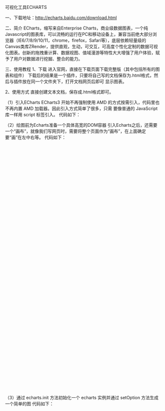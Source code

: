 
可视化工具ECHARTS

一、下载地址：http://echarts.baidu.com/download.html

二、简介
    ECharts，缩写来自Enterprise Charts，商业级数据图表，一个纯Javascript的图表库，可以流畅的运行在PC和移动设备上，兼容当前绝大部分浏览器（IE6/7/8/9/10/11，chrome，firefox，Safari等），底层依赖轻量级的Canvas类库ZRender，提供直观，生动，可交互，可高度个性化定制的数据可视化图表。创新的拖拽重计算、数据视图、值域漫游等特性大大增强了用户体验，赋予了用户对数据进行挖掘、整合的能力。

三、使用教程
1、下载
   进入官网，直接在下载页面下载完整版（其中包括所有的图表和组件）
   下载后的结果是一个插件，只要将自己写的文档保存为.html格式，然后与插件放在同一个文件夹下，打开文档网页后即可    显示图表。
   
2、使用方式
   直接创建文本文档，保存成.html格式即可。
 
  （1）引入ECharts
       ECharts3 开始不再强制使用 AMD 的方式按需引入，代码里也不再内置 AMD 加载器。因此引入方式简单了很多，只需        要像普通的 JavaScript 库一样用 script 标签引入。
       代码如下：
       <!DOCTYPE html>
       <html>
       <head>
           <meta charset="utf-8">
           <title>ECharts</title>
           <!-- 引入 echarts.js -->
           <script src="echarts.min.js"></script>
       </head>

  （2）绘图前为Echarts准备一个具体高宽的DOM容器
       引入Echarts之后，还需要一个“画布”，就像我们写网页时，需要将整个页面作为“画布”，在上面确定                  要“画”在左中右等。
       代码如下：
        <!-- 为ECharts准备一个具备大小（宽高）的Dom -->
        <div id="main" style="width: 1000px;height:800px;"></div>
  
  （3）通过 echarts.init 方法初始化一个 echarts 实例并通过 setOption 方法生成一个简单的图
       代码如下：
         <script type="text/javascript">
            // 基于准备好的dom，初始化echarts实例
             var myChart = echarts.init(document.getElementById('main'));
         // 指定图表的配置项和数据
      option = {
          title : {
              text: '平面媒体流行语',
              subtext: '2013年15份报纸',
              x:'center'
             },
             ......

   （4）最后成图实例
<!DOCTYPE html>
<html>
<head>
    <meta charset="utf-8">
    <title>ECharts</title>
    <!-- 引入 echarts.js -->
    <script src="echarts.min.js"></script>
</head>
<body>
    <!-- 为ECharts准备一个具备大小（宽高）的Dom -->
    <div id="main" style="width: 1000px;height:800px;"></div>
    <script type="text/javascript">
        // 基于准备好的dom，初始化echarts实例
        var myChart = echarts.init(document.getElementById('main'));

        // 指定图表的配置项和数据
option = {
    title : {
        text: '平面媒体流行语',
        subtext: '2013年15份报纸',
        x:'center'
    },
    tooltip : {
        trigger: 'item',
        formatter: "{a} <br/>{b} : {c} ({d}%)"
    },
    legend: {
        type: 'scroll',
        orient: 'vertical',
        right: 10,
        top: 20,
        bottom: 20,
        data: ['中央八项规定', '棱镜门', 'H7N9禽流感', '土豪', '自贸试验区', '单独二胎', '中国大妈', '光盘行动', '女汉子', '十面霾伏', '三中全会', '全面深化改革', '斯诺登', '中国梦', '自贸区', '防空识别区', '曼德拉', '土豪', '雾霾', '嫦娥三号', '党的群众路线教育实践活动', '钓鱼岛', '党内法规', '专题民主生活会', '八项规定', '新型城镇化', '车改', '周边外交', '正“四风”', '老虎苍蝇一起打', '叙利亚问题', '台风“海燕”', '波士顿爆炸案', '撒切尔夫人逝世', '美政府关门', '韩亚空难', '底特律破产', '穆尔西下台', '开城事件', '泰国局势', '民营银行', '遗产税', '互联网金融', '比特币', '钱荒', '中国大妈', '信息消费', '余额宝', '自住型商品房', '存款税', '神十', '4G（第四代移动通信技术）', '3D打印', '无人机', '旅行者1号', '运_20', '天河二号', '可燃冰', '玉兔号', '石墨烯', '太空授课', '汉字听写大会', '高考改革', '最美校长', '通用规范汉字表', '游学团', '积分入学', '减负十条', '慕课', '大学章程', '旅游法', '大黄鸭', '恒大夺冠', '最美乡村', '网络文学', '卡马乔', '孙杨', '园博会', '文明出游', '天山', '哈尼梯田', '珠算申遗', '小时代', '小伙伴', '女汉子', '爸爸去哪儿', '飞机大战', '高端大气上档次', '上头条', '五仁月饼', '网络新成语', '熊孩子', '双十一', 'H7N9禽流感', '转基因', '郑益龙', '光盘行动', '社会抚养会', '广场舞', '二维码', '潮汐车道', '打车软件', '以房养老', '汽车三包', '宽带中国', '常回家看看', '棚户区改造', '“三旧”改造', '定制公交', '清洁空气行动计划', '新消法', '弃婴岛']
    },
    series : [
        {
            name: '姓名',
            type: 'pie',
            radius : '55%',
            center: ['40%', '50%'],
            data: [
                {'name': '中央八项规定', 'value': 0},
{'name': '棱镜门', 'value': 1153},
{'name': 'H7N9禽流感', 'value': 9174},
{'name': '土豪', 'value': 3818},
{'name': '自贸试验区', 'value': 1332},
{'name': '单独二胎', 'value': 826},
{'name': '中国大妈', 'value': 1195},
{'name': '光盘行动', 'value': 909},
{'name': '女汉子', 'value': 1447},
{'name': '十面霾伏', 'value': 109},
{'name': '三中全会', 'value': 14310},
{'name': '全面深化改革', 'value': 11220},
{'name': '斯诺登', 'value': 15422},
{'name': '中国梦', 'value': 36991},
{'name': '自贸区', 'value': 6983},
{'name': '防空识别区', 'value': 3277},
{'name': '曼德拉', 'value': 7943},
{'name': '土豪', 'value': 3818},
{'name': '雾霾', 'value': 19925},
{'name': '嫦娥三号', 'value': 3836},
{'name': '党的群众路线教育实践活动', 'value': 7528},
{'name': '钓鱼岛', 'value': 8611},
{'name': '党内法规', 'value': 4461},
{'name': '专题民主生活会', 'value': 2490},
{'name': '八项规定', 'value': 7999},
{'name': '新型城镇化', 'value': 5119},
{'name': '车改', 'value': 2406},
{'name': '周边外交', 'value': 752},
{'name': '正“四风”', 'value': 379},
{'name': '老虎苍蝇一起打', 'value': 51},
{'name': '叙利亚问题', 'value': 2176},
{'name': '台风“海燕”', 'value': 485},
{'name': '波士顿爆炸案', 'value': 654},
{'name': '撒切尔夫人逝世', 'value': 12},
{'name': '美政府关门', 'value': 14},
{'name': '韩亚空难', 'value': 185},
{'name': '底特律破产', 'value': 162},
{'name': '穆尔西下台', 'value': 262},
{'name': '开城事件', 'value': 0},
{'name': '泰国局势', 'value': 43},
{'name': '民营银行', 'value': 1801},
{'name': '遗产税', 'value': 1790},
{'name': '互联网金融', 'value': 3123},
{'name': '比特币', 'value': 6676},
{'name': '钱荒', 'value': 2274},
{'name': '中国大妈', 'value': 1195},
{'name': '信息消费', 'value': 1502},
{'name': '余额宝', 'value': 2086},
{'name': '自住型商品房', 'value': 944},
{'name': '存款税', 'value': 187},
{'name': '神十', 'value': 1826},
{'name': '4G（第四代移动通信技术）', 'value': 4},
{'name': '3D打印', 'value': 5025},
{'name': '无人机', 'value': 4624},
{'name': '旅行者1号', 'value': 230},
{'name': '运_20', 'value': 0},
{'name': '天河二号', 'value': 394},
{'name': '可燃冰', 'value': 415},
{'name': '玉兔号', 'value': 243},
{'name': '石墨烯', 'value': 556},
{'name': '太空授课', 'value': 978},
{'name': '汉字听写大会', 'value': 539},
{'name': '高考改革', 'value': 1087},
{'name': '最美校长', 'value': 307},
{'name': '通用规范汉字表', 'value': 304},
{'name': '游学团', 'value': 353},
{'name': '积分入学', 'value': 239},
{'name': '减负十条', 'value': 291},
{'name': '慕课', 'value': 418},
{'name': '大学章程', 'value': 183},
{'name': '旅游法', 'value': 4719},
{'name': '大黄鸭', 'value': 2412},
{'name': '恒大夺冠', 'value': 183},
{'name': '最美乡村', 'value': 1099},
{'name': '网络文学', 'value': 1437},
{'name': '卡马乔', 'value': 6639},
{'name': '孙杨', 'value': 11741},
{'name': '园博会', 'value': 2856},
{'name': '文明出游', 'value': 571},
{'name': '天山', 'value': 2666},
{'name': '哈尼梯田', 'value': 362},
{'name': '珠算申遗', 'value': 30},
{'name': '小时代', 'value': 3707},
{'name': '小伙伴', 'value': 5616},
{'name': '女汉子', 'value': 1447},
{'name': '爸爸去哪儿', 'value': 1652},
{'name': '飞机大战', 'value': 83},
{'name': '高端大气上档次', 'value': 552},
{'name': '上头条', 'value': 353},
{'name': '五仁月饼', 'value': 245},
{'name': '网络新成语', 'value': 8},
{'name': '熊孩子', 'value': 564},
{'name': '双十一', 'value': 3214},
{'name': 'H7N9禽流感', 'value': 9174},
{'name': '转基因', 'value': 8469},
{'name': '郑益龙', 'value': 1208},
{'name': '光盘行动', 'value': 909},
{'name': '社会抚养会', 'value': 0},
{'name': '广场舞', 'value': 1913},
{'name': '二维码', 'value': 6685},
{'name': '潮汐车道', 'value': 603},
{'name': '打车软件', 'value': 1147},
{'name': '以房养老', 'value': 1289},
{'name': '汽车三包', 'value': 1616},
{'name': '宽带中国', 'value': 360},
{'name': '常回家看看', 'value': 1460},
{'name': '棚户区改造', 'value': 2323},
{'name': '“三旧”改造', 'value': 159},
{'name': '定制公交', 'value': 977},
{'name': '清洁空气行动计划', 'value': 526},
{'name': '新消法', 'value': 172},
{'name': '弃婴岛', 'value': 362}
                ],
            itemStyle: {
                emphasis: {
                    shadowBlur: 10,
                    shadowOffsetX: 0,
                    shadowColor: 'rgba(0, 0, 0, 0.5)'
                }
            }
        }
    ]
};




        // 使用刚指定的配置项和数据显示图表。
        myChart.setOption(option);
    </script>
</body>
</html>
   （5）各种图的绘制
        官网上有很多图的实例，使用者可以根据自己的需要找到自己需要的图，点进去，就有每种图的Option，然后按照格         式加入数据即可。

四、相关论文

    1.王子毅,张春海.基于ECharts的数据可视化分析组件设计实现[J].微型机与应用,2016,35(14):46-48+51.
    2.贾宁.Echarts在移动数据通信中的应用[J].移动通信,2016,40(20):50-53.
    3.王龙,王一男.基于ECharts的可视化高校综合信息分析决策系统[J].现代电子技术,2017,40(06):68-70.


